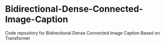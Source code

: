 # Bidirectional-Dense-Connected-Image-Caption
Code repository for Bidirectional Dense Connected Image Caption Based on Transformer
